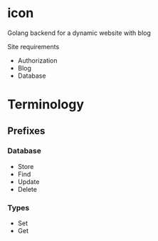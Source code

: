 # icon
Golang backend for a dynamic website with blog

Site requirements
- Authorization
- Blog
- Database

# Terminology

## Prefixes

### Database
- Store
- Find
- Update
- Delete

### Types
- Set
- Get
